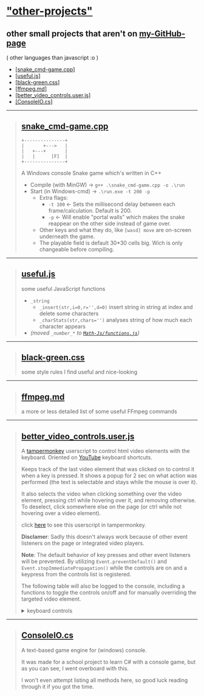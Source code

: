 
# ["other-projects"](https://github.com/MAZ01001/other-projects)

## other small projects that aren't on [my-GitHub-page](https://maz01001.github.io)

( other languages than javascript :o )

- [[snake_cmd-game.cpp]](#snake_cmd-gamecpp)
- [[useful.js]](#usefuljs)
- [[black-green.css]](#black-greencss)
- [[ffmpeg.md]](#ffmpegmd)
- [[better_video_controls.user.js]](#better_video_controlsuserjs)
- [[ConsoleIO.cs]](#consoleiocs)

----
>
> ## [snake_cmd-game.cpp](https://github.com/MAZ01001/other-projects/blob/main/snake_cmd-game.cpp)
>
>     +---------------+
>     |       +--->   |
>     |   +---+       |
>     |   |      [F]  |
>     +---------------+
>
> A Windows console Snake game which's written in C++
>
> - Compile (with MinGW) → `g++ .\snake_cmd-game.cpp -o .\run`
> - Start (in Windows-cmd) → `.\run.exe -t 200 -p`
>   - Extra flags:
>     - `-t 100` ← Sets the millisecond delay between each frame/calculation. Default is 200.
>     - `-p` ← Will enable "portal walls" which makes the snake reappear on the other side instead of game over.
>   - Other keys and what they do, like `[wasd] move` are on-screen underneath the game.
>   - The playable field is default 30*30 cells big. Wich is only changeable before compiling.
>
----
>
> ## [useful.js](https://github.com/MAZ01001/other-projects/blob/main/useful.cpp)
>
> some useful JavaScript functions
>
> - `_string`
>   - `_insert(str,i=0,r='',d=0)` insert string in string at index and delete some characters
>   - `_charStats(str,chars='')` analyses string of how much each character appears
> - _(moved `_number_*` to [`Math-Js/functions.js`](https://github.com/MAZ01001/Math-Js#functionsjs))_
>
----
>
> ## [black-green.css](https://github.com/MAZ01001/other-projects/blob/main/black-green.css)
>
> some style rules I find useful and nice-looking
>
----
>
> ## [ffmpeg.md](https://github.com/MAZ01001/other-projects/blob/main/ffmpeg.md)
>
> a more or less detailed list of some useful FFmpeg commands
>
----
>
> ## [better_video_controls.user.js](https://github.com/MAZ01001/other-projects/blob/main/better_video_controls.user.js)
>
> A [tampermonkey](https://www.tampermonkey.net/) userscript to control html video elements with the keyboard.
> Oriented on [YouTube](https://www.youtube.com/) keyboard shortcuts.
>
> Keeps track of the last video element that was clicked on to control it when a key is pressed.
> It shows a popup for 2 sec on what action was performed (the text is selectable and stays while the mouse is over it).
>
> It also selects the video when clicking something over the video element, pressing ctrl while hovering over it, and removing otherwise.
> To deselect, click somewhere else on the page (or ctrl while not hovering over a video element).
>
> click [here](https://github.com/MAZ01001/other-projects/raw/main/better_video_controls.user.js "GitHub raw URL to better_video_controls.user.js file") to see this userscript in tampermonkey.
>
> __Disclamer__: Sadly this doesn't always work because of other event listeners on the page or integrated video players.
>
> __Note__: The default behavior of key presses and other event listeners will be prevented.
> By utilizing `Event.preventDefault()` and `Event.stopImmediatePropagation()` while the controls are on and a keypress from the controls list is registered.
>
> The following table will also be logged to the console, including a functions to toggle the controls on/off and for manually overriding the targeted video element.
> <details closed><summary>keyboard controls</summary>
>
> | Keyboard (intended for QWERTZ) | Function                                                              |
> | ------------------------------ | --------------------------------------------------------------------- |
> | [0] - [9]                      | skip to []% of total duration (ie. key [8] skips to 80% of the video) |
> | [.]                            | (while paused) next frame (1/60 sec)                                  |
> | [,]                            | (while paused) previous frame (1/60 sec)                              |
> | [:] ( [shift] [.] )            | decrease playback speed by 10%                                        |
> | [;] ( [shift] [,] )            | increase playback speed by 10%                                        |
> | <hr>                           | <hr>                                                                  |
> | [j] / [ArrowLeft]              | rewind 5 seconds                                                      |
> | [l] / [ArrowRight]             | fast forward 5 seconds                                                |
> | [J] ( [shift] [j] )            | rewind 30 seconds                                                     |
> | [l] ( [shift] [l] )            | fast forward 30 seconds                                               |
> | [k]                            | pause / play video                                                    |
> | <hr>                           | <hr>                                                                  |
> | [+] / [ArrowUp]                | increase volume by 10%                                                |
> | [-] / [ArrowDown]              | lower volume by 10%                                                   |
> | [m]                            | mute / unmute video                                                   |
> | <hr>                           | <hr>                                                                  |
> | [R] ( [shift] [r] )            | setup custom loop (shows a menu)                                      |
> | [r]                            | toggle loop mode                                                      |
> | [f]                            | toggle fullscreen mode                                                |
> | [p]                            | toggle picture-in-picture mode                                        |
> | <hr>                           | <hr>                                                                  |
> | [t]                            | displays exact time and duration                                      |
> | [u]                            | displays current source url                                           |
>
> </details>
>
----
>
> ## [ConsoleIO.cs](https://github.com/MAZ01001/other-projects/blob/main/ConsoleIO.cs)
>
> A text-based game engine for (windows) console.
>
> It was made for a school project to learn C# with a console game, but as you can see, I went overboard with this.
>
> I won't even attempt listing all methods here, so good luck reading through it if you got the time.
>
